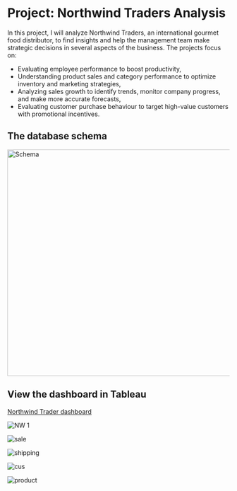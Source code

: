 # Project: Northwind Traders Analysis 

In this project, I will analyze Northwind Traders, an international gourmet food distributor, to find insights and help the management team make strategic decisions in several aspects of the business. The projects focus on:

  * Evaluating employee performance to boost productivity,
  * Understanding product sales and category performance to optimize inventory and marketing strategies,
  * Analyzing sales growth to identify trends, monitor company progress, and make more accurate forecasts,
  * Evaluating customer purchase behaviour to target high-value customers with promotional incentives.

## The database schema
<img width="512" alt="Schema" src="https://github.com/bachbaongan/Portfolio_Data/assets/144385168/6025f375-8682-4eb4-a3be-133f0064eee6">

## View the dashboard in Tableau
[Northwind Trader dashboard](https://public.tableau.com/app/profile/clara.bach/viz/NorthwindTraderDashboard/Dashboard1)

![ NW 1](https://github.com/bachbaongan/Portfolio_Data/assets/144385168/197f9029-8b1c-4758-ad98-4330edb15a2e)

![sale](https://github.com/bachbaongan/Portfolio_Data/assets/144385168/9bba807c-dfa8-4abd-a2f4-643ba7c3a763)

![shipping](https://github.com/bachbaongan/Portfolio_Data/assets/144385168/86ed0fda-3470-47bd-8816-d0e1450e941d)

![cus](https://github.com/bachbaongan/Portfolio_Data/assets/144385168/b8617ebb-c1bb-49af-91a0-53620c355d31)

![product](https://github.com/bachbaongan/Portfolio_Data/assets/144385168/de6a7b26-fc72-40d5-9048-8277529b4419)

